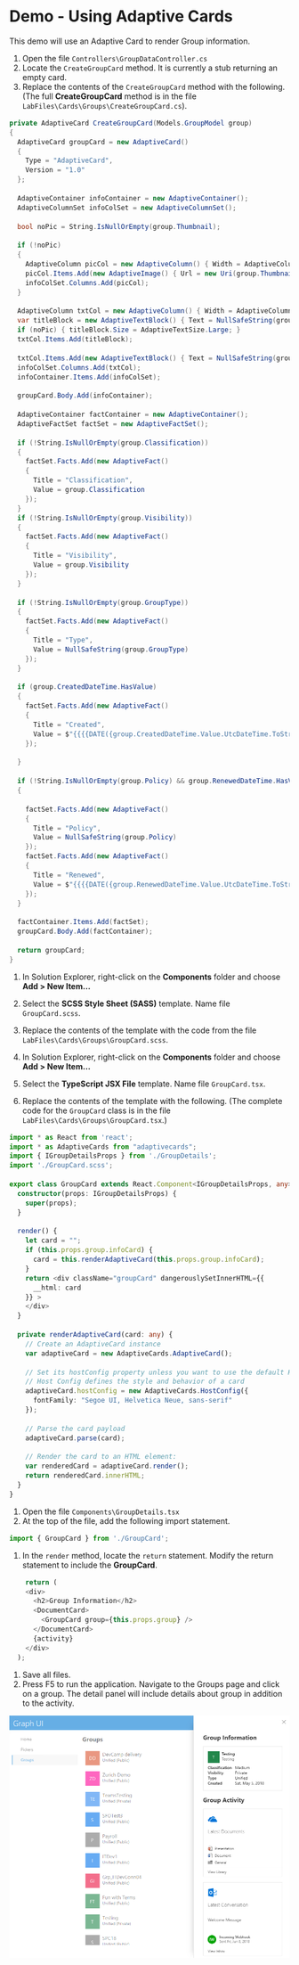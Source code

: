 # Demo - Using Adaptive Cards

This demo will use an Adaptive Card to render Group information.

1. Open the file `Controllers\GroupDataController.cs`
1. Locate the `CreateGroupCard` method. It is currently a stub returning an empty card.
1. Replace the contents of the `CreateGroupCard` method with the following. (The full **CreateGroupCard** method is in the file `LabFiles\Cards\Groups\CreateGroupCard.cs`).

  ```csharp
  private AdaptiveCard CreateGroupCard(Models.GroupModel group)
  {
    AdaptiveCard groupCard = new AdaptiveCard()
    {
      Type = "AdaptiveCard",
      Version = "1.0"
    };

    AdaptiveContainer infoContainer = new AdaptiveContainer();
    AdaptiveColumnSet infoColSet = new AdaptiveColumnSet();

    bool noPic = String.IsNullOrEmpty(group.Thumbnail);

    if (!noPic)
    {
      AdaptiveColumn picCol = new AdaptiveColumn() { Width = AdaptiveColumnWidth.Auto };
      picCol.Items.Add(new AdaptiveImage() { Url = new Uri(group.Thumbnail), Size = AdaptiveImageSize.Small, Style = AdaptiveImageStyle.Default });
      infoColSet.Columns.Add(picCol);
    }

    AdaptiveColumn txtCol = new AdaptiveColumn() { Width = AdaptiveColumnWidth.Stretch };
    var titleBlock = new AdaptiveTextBlock() { Text = NullSafeString(group.Name), Weight = AdaptiveTextWeight.Bolder };
    if (noPic) { titleBlock.Size = AdaptiveTextSize.Large; }
    txtCol.Items.Add(titleBlock);

    txtCol.Items.Add(new AdaptiveTextBlock() { Text = NullSafeString(group.Description), Spacing = AdaptiveSpacing.None, IsSubtle = true });
    infoColSet.Columns.Add(txtCol);
    infoContainer.Items.Add(infoColSet);

    groupCard.Body.Add(infoContainer);

    AdaptiveContainer factContainer = new AdaptiveContainer();
    AdaptiveFactSet factSet = new AdaptiveFactSet();

    if (!String.IsNullOrEmpty(group.Classification))
    {
      factSet.Facts.Add(new AdaptiveFact()
      {
        Title = "Classification",
        Value = group.Classification
      });
    }
    if (!String.IsNullOrEmpty(group.Visibility))
    {
      factSet.Facts.Add(new AdaptiveFact()
      {
        Title = "Visibility",
        Value = group.Visibility
      });
    }

    if (!String.IsNullOrEmpty(group.GroupType))
    {
      factSet.Facts.Add(new AdaptiveFact()
      {
        Title = "Type",
        Value = NullSafeString(group.GroupType)
      });
    }

    if (group.CreatedDateTime.HasValue)
    {
      factSet.Facts.Add(new AdaptiveFact()
      {
        Title = "Created",
        Value = $"{{{{DATE({group.CreatedDateTime.Value.UtcDateTime.ToString("yyyy-MM-ddTHH:mm:ssZ")},SHORT)}}}}"
      });

    }

    if (!String.IsNullOrEmpty(group.Policy) && group.RenewedDateTime.HasValue)
    {

      factSet.Facts.Add(new AdaptiveFact()
      {
        Title = "Policy",
        Value = NullSafeString(group.Policy)
      });
      factSet.Facts.Add(new AdaptiveFact()
      {
        Title = "Renewed",
        Value = $"{{{{DATE({group.RenewedDateTime.Value.UtcDateTime.ToString("yyyy-MM-ddTHH:mm:ssZ")},SHORT)}}}}"
      });
    }

    factContainer.Items.Add(factSet);
    groupCard.Body.Add(factContainer);

    return groupCard;
  }
  ```

1. In Solution Explorer, right-click on the **Components** folder and choose **Add > New Item...**
1. Select the **SCSS Style Sheet (SASS)** template. Name file `GroupCard.scss`.
1. Replace the contents of the template with the code from the file `LabFiles\Cards\Groups\GroupCard.scss`.

1. In Solution Explorer, right-click on the **Components** folder and choose **Add > New Item...**
1. Select the **TypeScript JSX File** template. Name file `GroupCard.tsx`.
1. Replace the contents of the template with the following. (The complete code for the `GroupCard` class is in the file `LabFiles\Cards\Groups\GroupCard.tsx`.)

  ```typescript
  import * as React from 'react';
  import * as AdaptiveCards from "adaptivecards";
  import { IGroupDetailsProps } from './GroupDetails';
  import './GroupCard.scss';

  export class GroupCard extends React.Component<IGroupDetailsProps, any> {
    constructor(props: IGroupDetailsProps) {
      super(props);
    }

    render() {
      let card = "";
      if (this.props.group.infoCard) {
        card = this.renderAdaptiveCard(this.props.group.infoCard);
      }
      return <div className="groupCard" dangerouslySetInnerHTML={{
        __html: card
      }} >
      </div>
    }

    private renderAdaptiveCard(card: any) {
      // Create an AdaptiveCard instance
      var adaptiveCard = new AdaptiveCards.AdaptiveCard();

      // Set its hostConfig property unless you want to use the default Host Config
      // Host Config defines the style and behavior of a card
      adaptiveCard.hostConfig = new AdaptiveCards.HostConfig({
        fontFamily: "Segoe UI, Helvetica Neue, sans-serif"
      });

      // Parse the card payload
      adaptiveCard.parse(card);

      // Render the card to an HTML element:
      var renderedCard = adaptiveCard.render();
      return renderedCard.innerHTML;
    }
  }
  ```

1. Open the file `Components\GroupDetails.tsx`
1. At the top of the file, add the following import statement.

  ```typescript
  import { GroupCard } from './GroupCard';
  ```

1. In the `render` method, locate the `return` statement. Modify the return statement to include the **GroupCard**.

  ```typescript
      return (
      <div>
        <h2>Group Information</h2>
        <DocumentCard>
          <GroupCard group={this.props.group} />
        </DocumentCard>
        {activity}
      </div>
    );
  ```

1. Save all files.
1. Press F5 to run the application. Navigate to the Groups page and click on a group. The detail panel will include details about group in addition to the activity.

  ![Screenshot of the application group page with the detail pane open, showing the group information](../../images/Exercise3-01.png)
